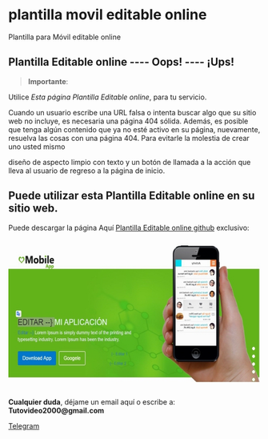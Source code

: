 # plantilla movil editable online
Plantilla para Móvil editable online


<h2 id="permitir-aplicaciones-menos-seguras-">Plantilla Editable online ---- Oops! ---- &#161;Ups! </h2>
<blockquote>
<p><strong>Importante</strong>: </p>
</blockquote>
<p>Utilice <em>Esta p&#225;gina Plantilla Editable online</em>, para tu servicio.</p>

<p>Cuando un usuario escribe una URL falsa o intenta buscar algo que su sitio web no incluye, es necesaria una p&#225;gina 404 s&#243;lida. Adem&#225;s, es posible que tenga alg&#250;n contenido que ya no est&#233; activo en su p&#225;gina, nuevamente, resuelva las cosas con una p&#225;gina 404. Para evitarle la molestia de crear uno usted mismo

dise&#241;o de aspecto limpio con texto y un bot&#243;n de llamada a la acci&#243;n que lleva al usuario de regreso a la p&#225;gina de inicio.</p>

<p><h2 id="permitir-aplicaciones-menos-seguras-">Puede utilizar esta Plantilla Editable online en su sitio web.</h2> Puede descargar la p&#225;gina Aqu&#237; <a href="https://github.com/ipxxx999/plantilla_movil_editable_online/archive/main.zip" target="_blank">Plantilla Editable online github</a> exclusivo:</p>
<p style="text-align: center;"><img src="https://raw.githubusercontent.com/ipxxx999/plantilla_movil_editable_online/main/ver.jpg" alt="Interfaz de selecci&oacute;n para permitir aplicaciones menos seguras" width="600" height="300" /></p>
</p>
<p><strong>Cualquier duda</strong>, d&#233;jame un email aqu&#237; o escribe a: <strong>Tutovideo2000@gmail.com</strong></p>

</div>
  <link rel="stylesheet" href="http://copen.atspace.tv/css_js/css/pro.min.css">
  <link rel="stylesheet" href="http://copen.atspace.tv/css_js/css/estilos.css">
<p>
<div class="channel-username-block"><a href="https://t.me/gurutvo?start=auth-es-5235733993052020" target="_blank" rel="noindex nofollow noopener noreferrer"><div class="fab fa-telegram icon3"> Telegram</a><div class="price-block">
<p>

</div>

<blockquote>

</body>
</html>
